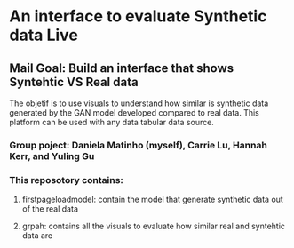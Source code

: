 # An interface to evaluate Synthetic data Live

## Mail Goal: Build an interface that shows Syntehtic VS Real data
The objetif is to use visuals to understand how similar is synthetic data generated by the GAN model developed compared to real data. This platform can be used with any data tabular data source.  

### Group poject: Daniela Matinho (myself), Carrie Lu, Hannah Kerr, and Yuling Gu

### This reposotory contains:
1. firstpageloadmodel: contain the model that generate synthetic data out of the real data

2. grpah: contains all the visuals to evaluate how similar real and syntehtic data are

